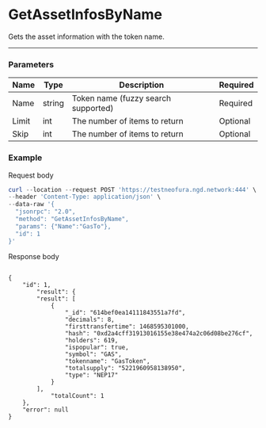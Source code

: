 # GetAssetInfosByName
Gets the asset information with the token name.
<hr>

### Parameters

|    Name    | Type | Description | Required |
| ---------- | --- |    ------    | ----|
| Name     | string|  Token name (fuzzy search supported)| Required|
| Limit    | int|  The number of items to return| Optional|
| Skip    | int|  The number of items to return| Optional |

### Example

Request body

```powershell
curl --location --request POST 'https://testneofura.ngd.network:444' \
--header 'Content-Type: application/json' \
--data-raw '{
  "jsonrpc": "2.0",
  "method": "GetAssetInfosByName",
  "params": {"Name":"GasTo"},
  "id": 1
}'
```

Response body

```json5

{
    "id": 1,
        "result": {
        "result": [
            {
                "_id": "614bef0ea14111843551a7fd",
                "decimals": 8,
                "firsttransfertime": 1468595301000,
                "hash": "0xd2a4cff31913016155e38e474a2c06d08be276cf",
                "holders": 619,
                "ispopular": true,
                "symbol": "GAS",
                "tokenname": "GasToken",
                "totalsupply": "5221960958138950",
                "type": "NEP17"
            }
        ],
            "totalCount": 1
    },
    "error": null
}
```
